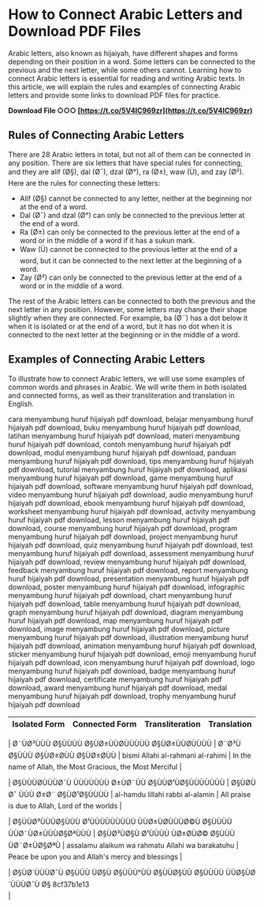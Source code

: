 # How to Connect Arabic Letters and Download PDF Files
 
Arabic letters, also known as hijaiyah, have different shapes and forms depending on their position in a word. Some letters can be connected to the previous and the next letter, while some others cannot. Learning how to connect Arabic letters is essential for reading and writing Arabic texts. In this article, we will explain the rules and examples of connecting Arabic letters and provide some links to download PDF files for practice.
 
**Download File ○○○ [https://t.co/5V4IC969zr](https://t.co/5V4IC969zr)**


 
## Rules of Connecting Arabic Letters
 
There are 28 Arabic letters in total, but not all of them can be connected in any position. There are six letters that have special rules for connecting, and they are alif (Ø§), dal (Ø¯), dzal (Ø°), ra (Ø±), waw (Ù), and zay (Ø²). Here are the rules for connecting these letters:
 
- Alif (Ø§) cannot be connected to any letter, neither at the beginning nor at the end of a word.
- Dal (Ø¯) and dzal (Ø°) can only be connected to the previous letter at the end of a word.
- Ra (Ø±) can only be connected to the previous letter at the end of a word or in the middle of a word if it has a sukun mark.
- Waw (Ù) cannot be connected to the previous letter at the end of a word, but it can be connected to the next letter at the beginning of a word.
- Zay (Ø²) can only be connected to the previous letter at the end of a word or in the middle of a word.

The rest of the Arabic letters can be connected to both the previous and the next letter in any position. However, some letters may change their shape slightly when they are connected. For example, ba (Ø¨) has a dot below it when it is isolated or at the end of a word, but it has no dot when it is connected to the next letter at the beginning or in the middle of a word.
 
## Examples of Connecting Arabic Letters
 
To illustrate how to connect Arabic letters, we will use some examples of common words and phrases in Arabic. We will write them in both isolated and connected forms, as well as their transliteration and translation in English.
 
cara menyambung huruf hijaiyah pdf download,  belajar menyambung huruf hijaiyah pdf download,  buku menyambung huruf hijaiyah pdf download,  latihan menyambung huruf hijaiyah pdf download,  materi menyambung huruf hijaiyah pdf download,  contoh menyambung huruf hijaiyah pdf download,  modul menyambung huruf hijaiyah pdf download,  panduan menyambung huruf hijaiyah pdf download,  tips menyambung huruf hijaiyah pdf download,  tutorial menyambung huruf hijaiyah pdf download,  aplikasi menyambung huruf hijaiyah pdf download,  game menyambung huruf hijaiyah pdf download,  software menyambung huruf hijaiyah pdf download,  video menyambung huruf hijaiyah pdf download,  audio menyambung huruf hijaiyah pdf download,  ebook menyambung huruf hijaiyah pdf download,  worksheet menyambung huruf hijaiyah pdf download,  activity menyambung huruf hijaiyah pdf download,  lesson menyambung huruf hijaiyah pdf download,  course menyambung huruf hijaiyah pdf download,  program menyambung huruf hijaiyah pdf download,  project menyambung huruf hijaiyah pdf download,  quiz menyambung huruf hijaiyah pdf download,  test menyambung huruf hijaiyah pdf download,  assessment menyambung huruf hijaiyah pdf download,  review menyambung huruf hijaiyah pdf download,  feedback menyambung huruf hijaiyah pdf download,  report menyambung huruf hijaiyah pdf download,  presentation menyambung huruf hijaiyah pdf download,  poster menyambung huruf hijaiyah pdf download,  infographic menyambung huruf hijaiyah pdf download,  chart menyambung huruf hijaiyah pdf download,  table menyambung huruf hijaiyah pdf download,  graph menyambung huruf hijaiyah pdf download,  diagram menyambung huruf hijaiyah pdf download,  map menyambung huruf hijaiyah pdf download,  image menyambung huruf hijaiyah pdf download,  picture menyambung huruf hijaiyah pdf download,  illustration menyambung huruf hijaiyah pdf download,  animation menyambung huruf hijaiyah pdf download,  sticker menyambung huruf hijaiyah pdf download,  emoji menyambung huruf hijaiyah pdf download,  icon menyambung huruf hijaiyah pdf download,  logo menyambung huruf hijaiyah pdf download,  badge menyambung huruf hijaiyah pdf download,  certificate menyambung huruf hijaiyah pdf download,  award menyambung huruf hijaiyah pdf download,  medal menyambung huruf hijaiyah pdf download,  trophy menyambung huruf hijaiyah pdf download

| Isolated Form | Connected Form | Transliteration | Translation |
| --- | --- | --- | --- |

| Ø¨ÙØ³ÙÙÙ Ø§ÙÙÙÙ Ø§ÙØ±ÙÙØ­ÙÙÙÙÙ Ø§ÙØ±ÙÙØ­ÙÙÙÙ | Ø¨Ø³Ù Ø§ÙÙÙ Ø§ÙØ±Ø­ÙÙ Ø§ÙØ±Ø­ÙÙ | bismi Allahi al-rahmani al-rahimi | In the name of Allah, the Most Gracious, the Most Merciful |

| Ø§ÙÙÙØ­ÙÙÙØ¯Ù ÙÙÙÙÙÙÙ Ø±ÙØ¨ÙÙ Ø§ÙÙØ¹ÙØ§ÙÙÙÙÙÙÙ | Ø§ÙØ­ÙØ¯ ÙÙÙ Ø±Ø¨ Ø§ÙØ¹Ø§ÙÙÙÙ | al-hamdu lillahi rabbi al-alamin | All praise is due to Allah, Lord of the worlds |

| Ø§ÙÙØ³ÙÙÙØ§ÙÙÙ Ø¹ÙÙÙÙÙÙÙÙÙ ÙÙØ±ÙØ­ÙÙÙØ©Ù Ø§ÙÙÙÙ ÙÙØ¨ÙØ±ÙÙÙØ§ØªÙÙÙ | Ø§ÙØ³ÙØ§Ù Ø¹ÙÙÙÙ ÙØ±Ø­ÙØ© Ø§ÙÙÙ ÙØ¨Ø±ÙØ§ØªÙ | assalamu alaikum wa rahmatu Allahi wa barakatuhu | Peace be upon you and Allah's mercy and blessings |

| Ø§ÙØ´ÙÙÙØ¯Ù Ø§ÙÙÙ ÙØ§Ù Ø§ÙÙÙ°ÙÙ Ø§ÙÙØ§ÙÙ Ø§ÙÙÙÙ ÙÙØ§ÙØ´ÙÙÙØ¯Ù Ø§ 8cf37b1e13
<br>
 |